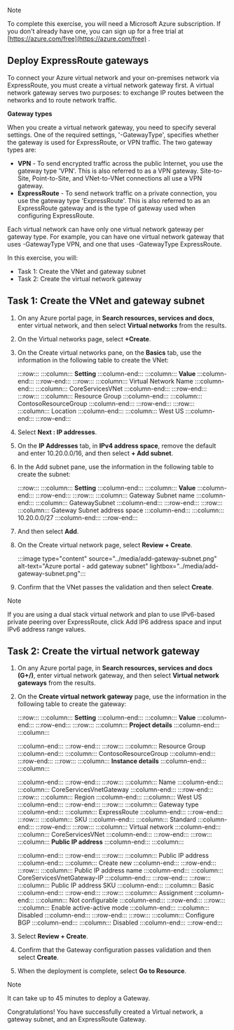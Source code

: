 > [!NOTE]
> To complete this exercise, you will need a Microsoft Azure subscription. If you don't already have one, you can sign up for a free trial at [https://azure.com/free](https://azure.com/free) .

## Deploy ExpressRoute gateways

To connect your Azure virtual network and your on-premises network via ExpressRoute, you must create a virtual network gateway first. A virtual network gateway serves two purposes: to exchange IP routes between the networks and to route network traffic.

**Gateway types**

When you create a virtual network gateway, you need to specify several settings. One of the required settings, '-GatewayType', specifies whether the gateway is used for ExpressRoute, or VPN traffic. The two gateway types are:

 -  **VPN** \- To send encrypted traffic across the public Internet, you use the gateway type 'VPN'. This is also referred to as a VPN gateway. Site-to-Site, Point-to-Site, and VNet-to-VNet connections all use a VPN gateway.
 -  **ExpressRoute** \- To send network traffic on a private connection, you use the gateway type 'ExpressRoute'. This is also referred to as an ExpressRoute gateway and is the type of gateway used when configuring ExpressRoute.

Each virtual network can have only one virtual network gateway per gateway type. For example, you can have one virtual network gateway that uses -GatewayType VPN, and one that uses -GatewayType ExpressRoute.

In this exercise, you will:

 -  Task 1: Create the VNet and gateway subnet
 -  Task 2: Create the virtual network gateway

## Task 1: Create the VNet and gateway subnet

1.  On any Azure portal page, in **Search resources, services and docs**, enter virtual network, and then select **Virtual networks** from the results.
2.  On the Virtual networks page, select **+Create**.
3.  On the Create virtual networks pane, on the **Basics** tab, use the information in the following table to create the VNet:
    
    :::row:::
      :::column:::
        **Setting**
      :::column-end:::
      :::column:::
        **Value**
      :::column-end:::
    :::row-end:::
    :::row:::
      :::column:::
        Virtual Network Name
      :::column-end:::
      :::column:::
        CoreServicesVNet
      :::column-end:::
    :::row-end:::
    :::row:::
      :::column:::
        Resource Group
      :::column-end:::
      :::column:::
        ContosoResourceGroup
      :::column-end:::
    :::row-end:::
    :::row:::
      :::column:::
        Location
      :::column-end:::
      :::column:::
        West US
      :::column-end:::
    :::row-end:::
    
4.  Select **Next : IP addresses**.
5.  On the **IP Addresses** tab, in **IPv4 address space**, remove the default and enter 10.20.0.0/16, and then select **+ Add subnet**.
6.  In the Add subnet pane, use the information in the following table to create the subnet:
    
    :::row:::
      :::column:::
        **Setting**
      :::column-end:::
      :::column:::
        **Value**
      :::column-end:::
    :::row-end:::
    :::row:::
      :::column:::
        Gateway Subnet name
      :::column-end:::
      :::column:::
        GatewaySubnet
      :::column-end:::
    :::row-end:::
    :::row:::
      :::column:::
        Gateway Subnet address space
      :::column-end:::
      :::column:::
        10.20.0.0/27
      :::column-end:::
    :::row-end:::
    
7.  And then select **Add**.
8.  On the Create virtual network page, select **Review + Create**.
    
    :::image type="content" source="../media/add-gateway-subnet.png" alt-text="Azure portal - add gateway subnet" lightbox="../media/add-gateway-subnet.png":::
    
9.  Confirm that the VNet passes the validation and then select **Create**.

> [!NOTE]
> If you are using a dual stack virtual network and plan to use IPv6-based private peering over ExpressRoute, click Add IP6 address space and input IPv6 address range values.

## Task 2: Create the virtual network gateway

1.  On any Azure portal page, in **Search resources, services and docs (G+/)**, enter virtual network gateway, and then select **Virtual network gateways** from the results.
2.  On the **Create virtual network gateway** page, use the information in the following table to create the gateway:
    
    :::row:::
      :::column:::
        **Setting**
      :::column-end:::
      :::column:::
        **Value**
      :::column-end:::
    :::row-end:::
    :::row:::
      :::column:::
        **Project details**
      :::column-end:::
      :::column:::
        
      :::column-end:::
    :::row-end:::
    :::row:::
      :::column:::
        Resource Group
      :::column-end:::
      :::column:::
        ContosoResourceGroup
      :::column-end:::
    :::row-end:::
    :::row:::
      :::column:::
        **Instance details**
      :::column-end:::
      :::column:::
        
      :::column-end:::
    :::row-end:::
    :::row:::
      :::column:::
        Name
      :::column-end:::
      :::column:::
        CoreServicesVnetGateway
      :::column-end:::
    :::row-end:::
    :::row:::
      :::column:::
        Region
      :::column-end:::
      :::column:::
        West US
      :::column-end:::
    :::row-end:::
    :::row:::
      :::column:::
        Gateway type
      :::column-end:::
      :::column:::
        ExpressRoute
      :::column-end:::
    :::row-end:::
    :::row:::
      :::column:::
        SKU
      :::column-end:::
      :::column:::
        Standard
      :::column-end:::
    :::row-end:::
    :::row:::
      :::column:::
        Virtual network
      :::column-end:::
      :::column:::
        CoreServicesVNet
      :::column-end:::
    :::row-end:::
    :::row:::
      :::column:::
        **Public IP address**
      :::column-end:::
      :::column:::
        
      :::column-end:::
    :::row-end:::
    :::row:::
      :::column:::
        Public IP address
      :::column-end:::
      :::column:::
        Create new
      :::column-end:::
    :::row-end:::
    :::row:::
      :::column:::
        Public IP address name
      :::column-end:::
      :::column:::
        CoreServicesVnetGateway-IP
      :::column-end:::
    :::row-end:::
    :::row:::
      :::column:::
        Public IP address SKU
      :::column-end:::
      :::column:::
        Basic
      :::column-end:::
    :::row-end:::
    :::row:::
      :::column:::
        Assignment
      :::column-end:::
      :::column:::
        Not configurable
      :::column-end:::
    :::row-end:::
    :::row:::
      :::column:::
        Enable active-active mode
      :::column-end:::
      :::column:::
        Disabled
      :::column-end:::
    :::row-end:::
    :::row:::
      :::column:::
        Configure BGP
      :::column-end:::
      :::column:::
        Disabled
      :::column-end:::
    :::row-end:::
    
3.  Select **Review + Create**.
4.  Confirm that the Gateway configuration passes validation and then select **Create**.
5.  When the deployment is complete, select **Go to Resource**.

> [!NOTE]
> It can take up to 45 minutes to deploy a Gateway.

Congratulations! You have successfully created a Virtual network, a gateway subnet, and an ExpressRoute Gateway.
